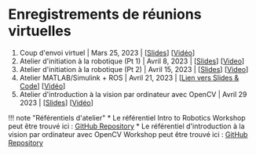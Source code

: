 # Enregistrements de réunions virtuelles

1. Coup d'envoi virtuel | Mars 25, 2023 | [[Slides](https://drive.google.com/file/d/13L_UUBkJnAGtHjxp9rqld_Ofnt0orgXg/view?usp=sharing)] [[Vidéo](https://youtu.be/gbGAezDaYk4)]
2. Atelier d'initiation à la robotique (Pt 1)  |   Avril 8, 2023   |   [[Slides](https://drive.google.com/file/d/17SVKHYQSAqRou2S5Pxwyt4-9jQJr0Ukn/view?usp=share_link)] [[Video](https://youtu.be/CdYjaDI_ORQ)]
3. Atelier d'initiation à la robotique  (Pt 2) |   Avril 15, 2023   |   [[Slides](https://drive.google.com/file/d/1AXLnYqAxEu8j4qofcm40BPND3LagT2fJ/view?usp=share_link)] [[Video](https://youtu.be/zKF9jSyo_bo)]
4. Atelier MATLAB/Simulink + ROS | Avril 21, 2023 | [[Lien vers Slides & Code](https://drive.google.com/file/d/1XdG9SiRBpX3B-VQUStxhmIL4D7rwFJ-Y/view?usp=sharing)] [[Vidéo](https://youtu.be/5W13vnHATT4 )]
5. Atelier d'introduction à la vision par ordinateur avec OpenCV | Avril 29 2023 | [[Slides](https://drive.google.com/file/d/1achvfqw24_AUPbB6c1y54rVl9X-ClfPf/view?usp=sharing)] [[Vidéo](https://youtu.be/ZCxpaclvY-E)]

!!! note "Référentiels d'atelier"
     * Le référentiel Intro to Robotics Workshop peut être trouvé ici : [GitHub Repository](https://github.com/PARC-Robotics/intro-to-robotics-workshops)
     * Le référentiel d'introduction à la vision par ordinateur avec OpenCV Workshop peut être trouvé ici : [GitHub Repository](https://github.com/PARC-Robotics/opencv-workshop)